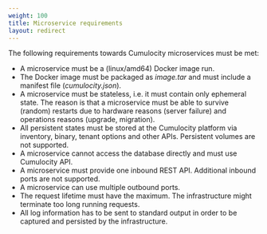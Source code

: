 ```yaml
---
weight: 100
title: Microservice requirements
layout: redirect
---
```


The following requirements towards Cumulocity microservices must be met:

* A microservice must be a (linux/amd64) Docker image run.
* The Docker image must be packaged as _image.tar_ and must include a manifest file (_cumulocity.json_).
* A microservice must be stateless, i.e. it must contain only ephemeral state. The reason is that a microservice must be able to survive (random) restarts due to hardware reasons (server failure) and operations reasons (upgrade, migration).
* All persistent states must be stored at the Cumulocity platform via inventory, binary, tenant options and other APIs. Persistent volumes are not supported.
* A microservice cannot access the database directly and must use Cumulocity API.
* A microservice must provide one inbound REST API. Additional inbound ports are not supported.
* A microservice can use multiple outbound ports.
* The request lifetime must have the maximum. The infrastructure might terminate too long running requests.
* All log information has to be sent to standard output in order to be captured and persisted by the infrastructure.
